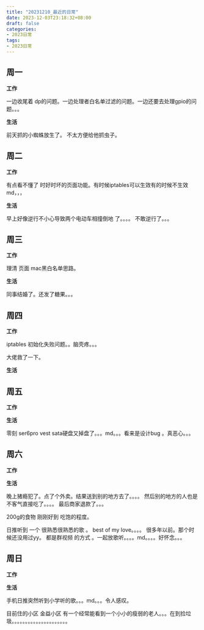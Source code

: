 ```yaml
---
title: "20231210_最近的日常"
date: 2023-12-03T23:18:32+08:00
draft: false
categories:
- 2023日常
tags:
- 2023日常
---
```



## 周一

**工作**

一边收尾着 dp的问题。一边处理者白名单过滤的问题。一边还要去处理gpio的问题。。。


**生活**

前天抓的小蜘蛛放生了。  不太方便给他抓虫子。


## 周二

**工作**

有点看不懂了 时好时坏的页面功能。有时候iptables可以生效有的时候不生效md，，，

**生活**

早上好像逆行不小心导致两个电动车相撞倒地 了。。。。 不敢逆行了。。。



## 周三


**工作**

理清 页面 mac黑白名单思路。 


**生活**


同事结婚了。还发了糖果。。。



## 周四


**工作**

iptables 初始化失败问题。。脑壳疼。。。 

大佬救了一下。

**生活**



## 周五


**工作**



**生活**

零刻 ser6pro vest sata硬盘又掉盘了。。。md。。。看来是设计bug 。真恶心。。。



## 周六


**工作**



**生活**

晚上猪瘾犯了。点了个外卖。结果送到别的地方去了。。。。 然后别的地方的人也是不客气直接吃了。。。。 最后商家退款了。。。

200g的食物 刚刚好到 吃饱的程度。


日推听到 一个 很熟悉很熟悉的歌 。 best of my love。。。。 很多年以前。那个时候还没用过yy。  都是群视频 的方式 。一起放歌听。。。。md。。。。好怀念。。。




## 周日


**工作**



**生活**


手机日推突然听到小学听的歌。。。md。。。令人感叹。

目前住的小区 金益小区 有一个经常能看到一个小小的瘦弱的老人。。。在到捡垃圾。。。。。。。。。。。。。。。。。。。。。




